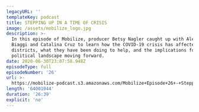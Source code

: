 ```yaml
---
legacyURL: ''
templateKey: podcast
title: STEPPING UP IN A TIME OF CRISIS
image: /assets/mobilize_logo.jpg
description: >-
  In this episode of Mobilize, producer Betsy Nagler caught up with Alessandra
  Biaggi and Catalina Cruz to learn how the COVID-19 crisis has affected their
  districts, what they have been doing to help, and the implications for the
  political landscape moving forward.
date: 2020-06-30T23:07:58.948Z
episodeType: full
episodeNumber: '26'
url: >-
  https://mobilize-podcast.s3.amazonaws.com/Mobilize+Episode+26+-+Stepping+Up+In+A+Time+of+Crisis.mp3
length: '64001044'
duration: '26:39'
explicit: 'no'
---
```


